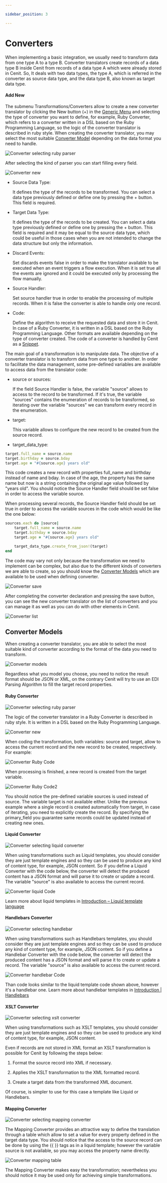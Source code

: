 ```yaml
---

sidebar_position: 3

---
```




# Converters

When implementing a basic integration, we usually need to transform data from one type A to a type B. Converter translators create records of a data type B inside Cenit from records of a data type A which were already stored in Cenit. So, It deals with two data types, the type A, which is referred in the converter as source data type, and the data type B, also known as target data type.

#### Add New

The submenu Transformations/Converters allow to create a new converter translator by clicking the New button (+) in the [Generic Menu](generic/generic_menu_options_.md) and selecting the type of converter you want to define, for example, Ruby Converter, which refers to a converter written in a DSL based on the Ruby Programming Language, so the logic of the converter translator is described in ruby style. When creating the converter translator, you may select the most suitable [Converter Model](transformations/converters.md#converter-models) depending on the data format you need to handle.

![Converter selecting ruby parser](https://user-images.githubusercontent.com/54523080/151060207-15620a9e-5730-48d3-87e8-e3d7b3908a1f.png)

After selecting the kind of parser you can start filling every field.

![Converter new](https://user-images.githubusercontent.com/54523080/151064241-fcec5b5a-df0c-4406-8542-aa684484107b.png)

- Source Data Type:
  
  It defines the type of the records to be transformed. You can select a data type previously defined or define one by pressing the + button. This field is required.

- Target Data Type:
  
  It defines the type of the records to be created. You can select a data type previously defined or define one by pressing the + button. This field is required and it may be equal to the source data type, which could be useful in those cases when you are not intended to change the data structure but only the information.

- Discard Events:
  
  Set discards events false in order to make the translator available to be executed when an event triggers a flow execution. When it is set true all the events are ignored and it could be executed only by processing the flow manually.

- Source Handler:
  
  Set source handler true in order to enable the processing of multiple records. When it is false the converter is able to handle only one record.

- Code:
  
  Define the algorithm to receive the requested data and store it in Cenit. In case of a Ruby Converter, it is written in a DSL based on the Ruby Programming Language. Other formats are available depending on the type of converter created. The code of a converter is handled by Cenit as a [Snippet](compute/snippets.md).

The main goal of a transformation is to manipulate data. The objective of a converter translator is to transform data from one type to another. In order to facilitate the data management, some pre-defined variables are available to access data from the translator code:

- source or sources:
  
  If the field Source Handler is false, the variable "source" allows to access to the record to be transformed. If it's true, the variable "sources" contains the enumeration of records to be transformed, so iterating over the variable "sources" we can transform every record in the enumeration.

- target:
  
  This variable allows to configure the new record to be created from the source record.

- target_data_type:

```ruby
target.full_name = source.name
target.birthday = source.bday
target.age = "#{source.age} years old"
```

This code creates a new record with properties full_name and birthday instead of name and bday. In case of the age, the property has the same name but now is a string containing the original age value followed by "years old". You should notice the Source Handler field should be set false in order to access the variable source.

When processing several records, the Source Handler field should be set true in order to access the variable sources in the code which would be like the one below:

```ruby
sources.each do |source|
    target.full_name = source.name
    target.bithday = source.bday
    target.age = "#{source.age} years old"

    target_data_type.create_from_json!(target)
end
```

The code may vary not only  because the transformation we need to implement can be complex, but also due to the different kinds of converters we are able to create, so you should know the [Converter Models](transformations/converters.md#converter-models) which are available to be used when defining  converter.

![Converter save](https://user-images.githubusercontent.com/54523080/151108761-860f032e-6791-42cd-8b14-966b56580636.png)

After completing the converter declaration and pressing the save button, you can see the new converter translator on the list of converters and you can manage it as well as you can do with other elements in Cenit.

![Converter list](https://user-images.githubusercontent.com/54523080/151108778-62f9a8ef-7be1-475c-8ea1-ae8c45148ed6.png)

## Converter Models

When creating a converter translator, you are able to select the most suitable kind of converter according to the format of the data you need to transform.

![Converter models](https://user-images.githubusercontent.com/54523080/151108964-d3be6221-c8d1-4347-8d31-3e88004c9e06.png)

Regardless what you model you choose, you need to notice the result format should be JSON or XML, on the contrary Cenit will try to use an EDI Parsing Algorithm to fill the target record properties.

#### Ruby Converter

![Converter selecting ruby parser](https://user-images.githubusercontent.com/54523080/151060207-15620a9e-5730-48d3-87e8-e3d7b3908a1f.png)

The logic of the converter translator in a Ruby Converter is described in ruby style. It is  written in a DSL based on the Ruby Programming Language.

![Converter new](https://user-images.githubusercontent.com/54523080/151064241-fcec5b5a-df0c-4406-8542-aa684484107b.png)

When coding the transformation, both variables: source and target, allow to access the current record and the new record to be created, respectively. For example:

![Converter Ruby Code](https://user-images.githubusercontent.com/54523080/151644407-96b1db3f-efcd-42eb-881d-073a3a2a3827.png)

When processing is finished, a new record is created from the target variable.

![Converter Ruby Code2](https://user-images.githubusercontent.com/54523080/151645797-5384bd77-711e-4163-a4e6-1037e00d0e70.png)

You should notice the pre-defined variable sources is used instead of source. The variable target is not available either. Unlike the previous example where a single record is created automatically from target, in case of iterating, you need to explicitly create the record. By specifying the primary_field you guarantee same records could be updated instead of creating new ones.

#### Liquid Converter

![Converter selecting liquid converter](https://user-images.githubusercontent.com/54523080/151425409-8045eaca-881b-4c72-805b-e4747e136c5d.png)

When using transformations such as Liquid templates, you should consider they are just template engines and so they can be used to produce any kind of content type, for example,  JSON content. So if you define a Liquid Converter with the code below, the converter will detect the produced content has a JSON format and will parse it to create or update a record. The variable "source" is also available to access the current record.

![Converter liquid Code](https://user-images.githubusercontent.com/54523080/151647537-cd8d6dd8-5dc9-484c-b5ac-0356ba9d9e57.png)

Learn more about liquid templates in [Introduction – Liquid template language](https://shopify.github.io/liquid/basics/introduction/)

#### Handlebars Converter

![Converter selecting handlebar](https://user-images.githubusercontent.com/54523080/151435277-75106852-390b-4a21-8997-3e684b97015d.png)

When using transformations such as Handlebars templates, you should consider they are just template engines and so they can be used to produce any kind of content type, for example, JSON content. So if you define a Handlebar Converter with the code below, the converter will detect the produced content has a JSON format and will parse it to create or update a record. The variable "source" is also available to access the current record.

![Converter handlebar Code](https://user-images.githubusercontent.com/54523080/151647656-c10ef97d-c0e8-41a3-8f75-758969fc1e9c.png)

Than code looks similar to the liquid template code shown above, however it's a handlebar one. Learn more about handlebar templates in [Introduction | Handlebars](https://handlebarsjs.com/guide/)

#### XSLT Converter

![Converter selecting xslt converter](https://user-images.githubusercontent.com/54523080/151446264-59eba3fd-45c5-46f3-9544-a6627c1178af.png)

When using transformations such as XSLT templates, you should consider they are just template engines and so they can be used to produce any kind of content type, for example, JSON content.

Even if records are not stored in XML format an XSLT transformation is possible for Cenit by  following the steps below:

1. Format the source record into XML if necessary.  

2. Applies the XSLT transformation to the XML formatted record.  

3. Create a target data from the transformed XML document.

 Of course, is simpler to use for this case a template like Liquid or Handlebars.

#### Mapping Converter

![Converter selecting mapping converter](https://user-images.githubusercontent.com/54523080/151446015-92bf9f98-7608-4d06-a72c-77a5685446ec.png)

The Mapping Converter provides an attractive way to define the translation through a table which allow to set  a value for every property defined in the target data type. You should notice that the access to the source record can be done by using the {{ }} tags as in a liquid template; however the variable source is not available, so you may access the property name directly.

![Converter mapping table](https://user-images.githubusercontent.com/54523080/151647744-d3a36914-d1c1-4792-b05e-8e3ef193369c.png)

The Mapping Converter makes easy the transformation; nevertheless you should notice it may be used only for achieving simple transformations.
